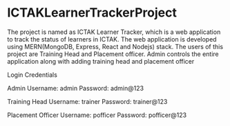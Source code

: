 # ICTAKLearnerTrackerProject

The project is named as ICTAK Learner Tracker, which is a web application to track the status of learners in ICTAK. 
The web application is developed using MERN(MongoDB, Express, React and Nodejs) stack. 
The users of this project are Training Head and Placement officer.
Admin controls the entire application along with adding training head  and placement officer

Login Credentials

Admin
Username: admin
Password: admin@123

Training Head
Username: trainer
Password: trainer@123

Placement Officer
Username: pofficer
Password: pofficer@123
